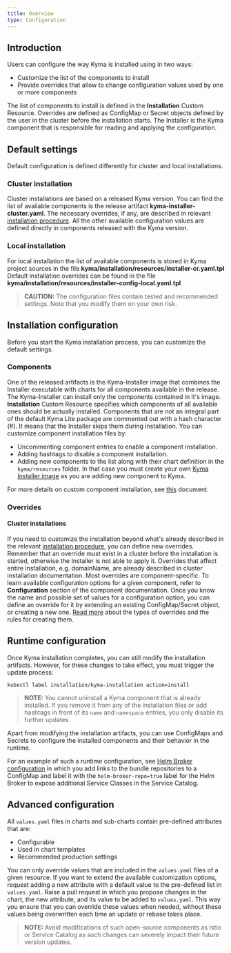 ```yaml
---
title: Overview
type: Configuration
---
```


## Introduction

Users can configure the way Kyma is installed using in two ways:
  - Customize the list of the components to install
  - Provide overrides that allow to change configuration values used by one or more components

The list of components to install is defined in the **Installation** Custom Resource.
Overrides are defined as ConfigMap or Secret objects defined by the user in the cluster before the installation starts.
The Installer is the Kyma component that is responsible for reading and applying the configuration.


## Default settings

Default configuration is defined differently for cluster and local installations.

### Cluster installation
Cluster installations are based on a released Kyma version.
You can find the list of available components is the release artifact **kyma-installer-cluster.yaml**.
The necessary overrides, if any, are described in relevant [installation procedure](https://kyma.project.io/).
All the other available configuration values are defined directly in components released with the Kyma version.

### Local installation
For local installation the list of available components is stored in Kyma project sources in the file **kyma/installation/resources/installer-cr.yaml.tpl**
Default installation overrides can be found in the file **kyma/installation/resources/installer-config-local.yaml.tpl**
>**CAUTION:** The configuration files contain tested and recommended settings. Note that you modify them on your own risk.

## Installation configuration

Before you start the Kyma installation process, you can customize the default settings.

### Components

One of the released artifacts is the Kyma-Installer image that combines the Installer executable with charts for all components available in the release.
The Kyma-Installer can install only the components contained in it's image.
**Installation** Custom Resource specifies which components of all available ones should be actually installed.
Components that are not an integral part of the default Kyma Lite package are commented out with a hash character (#). It means that the Installer skips them during installation.
You can customize component installation files by:
- Uncommenting component entries to enable a component installation.
- Adding hashtags to disable a component installation.
- Adding new components to the list along with their chart definition in the `kyma/resources` folder. In that case you must create your own [Kyma Installer image](#installation-use-your-own-kyma-installer-image) as you are adding new component to Kyma.

For more details on custom component installation, see [this](#configuration-custom-component-installation) document.

### Overrides

#### Cluster installations
If you need to customize the installation beyond what's already described in the relevant [installation procedure](https://kyma.project.io/), you can define new overrides.
Remember that an override must exist in a cluster before the installation is started, otherwise the Installer is not able to apply it.
Overrides that affect entire installation, e.g. domainName, are already described in cluster installation documentation.
Most overrides are component-specific.
To learn available configuration options for a given component, refer to **Configuration** section of the component documentation.
Once you know the name and possible set of values for a configuration option, you can define an override for it by extending an existing ConfigMap/Secret object, or creating a new one.
[Read more](#configuration-helm-overrides-for-kyma-installation) about the types of overrides and the rules for creating them.


## Runtime configuration

Once Kyma installation completes, you can still modify the installation artifacts. However, for these changes to take effect, you must trigger the update process:

```
kubectl label installation/kyma-installation action=install
```

>**NOTE:** You cannot uninstall a Kyma component that is already installed. If you remove it from any of the installation files or add hashtags in front of its `name` and `namespace` entries, you only disable its further updates.

Apart from modifying the installation artifacts, you can use ConfigMaps and Secrets to configure the installed components and their behavior in the runtime.

For an example of such a runtime configuration, see [Helm Broker configuration](/components/helm-broker/#configuration-configuration) in which you add links to the bundle repositories to a ConfigMap and label it with the `helm-broker-repo=true` label for the Helm Broker to expose additional Service Classes in the Service Catalog.

## Advanced configuration

All `values.yaml` files in charts and sub-charts contain pre-defined attributes that are:
- Configurable
- Used in chart templates
- Recommended production settings

You can only override values that are included in the `values.yaml` files of a given resource. If you want to extend the available customization options, request adding a new attribute with a default value to the pre-defined list in `values.yaml`. Raise a pull request in which you propose changes in the chart, the new attribute, and its value to be added to `values.yaml`. This way you ensure that you can override these values when needed, without these values being overwritten each time an update or rebase takes place.

>**NOTE:** Avoid modifications of such open-source components as Istio or Service Catalog as such changes can severely impact their future version updates.
